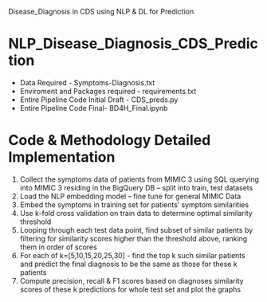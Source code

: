 Disease_Diagnosis in CDS using NLP & DL for Prediction

# NLP_Disease_Diagnosis_CDS_Prediction

- Data Required - Symptoms-Diagnosis.txt 
- Enviroment and Packages required - requirements.txt
- Entire Pipeline Code Initial Draft - CDS_preds.py
- Entire Pipeline Code Final- BD4H_Final.ipynb

# Code & Methodology Detailed Implementation 
1. Collect the symptoms data of patients from MIMIC 3 using SQL querying into MIMIC 3 residing in the BigQuery DB – split into train, test datasets 
2. Load the NLP embedding model – fine tune for general MIMIC Data
3. Embed the symptoms in training set for patients’ symptom similarities
4. Use k-fold cross validation on train data to determine optimal similarity threshold
5. Looping through each test data point, find subset of similar patients by filtering for similarity scores higher than the threshold above, ranking them in order of scores
6. For each of k=[5,10,15,20,25,30] - find the top k such similar patients and predict the final diagnosis to be the same as those for these k patients
7. Compute precision, recall & F1 scores based on diagnoses similarity scores of these k predictions for whole test set and plot the graphs 
